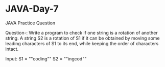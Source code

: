 # JAVA-Day-7
JAVA Practice Question

Question-: Write a program to check if one string is a rotation of another string. A string
S2 is a rotation of S1 if it can be obtained by moving some leading characters of
S1 to its end, while keeping the order of characters intact.

Input: S1 = ""coding""
S2 = ""ingcod""
